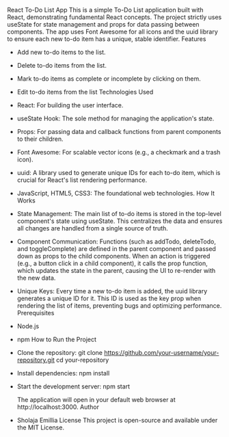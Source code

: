 React To-Do List App
This is a simple To-Do List application built with React, demonstrating fundamental React concepts. The project strictly uses useState for state management and props for data passing between components.
The app uses Font Awesome for all icons and the uuid library to ensure each new to-do item has a unique, stable identifier.
Features

- Add new to-do items to the list.
- Delete to-do items from the list.
- Mark to-do items as complete or incomplete by clicking on them.
- Edit to-do items from the list
  Technologies Used
- React: For building the user interface.
- useState Hook: The sole method for managing the application's state.
- Props: For passing data and callback functions from parent components to their children.
- Font Awesome: For scalable vector icons (e.g., a checkmark and a trash icon).
- uuid: A library used to generate unique IDs for each to-do item, which is crucial for React's list rendering performance.
- JavaScript, HTML5, CSS3: The foundational web technologies.
  How It Works
- State Management: The main list of to-do items is stored in the top-level component's state using useState. This centralizes the data and ensures all changes are handled from a single source of truth.
- Component Communication: Functions (such as addTodo, deleteTodo, and toggleComplete) are defined in the parent component and passed down as props to the child components. When an action is triggered (e.g., a button click in a child component), it calls the prop function, which updates the state in the parent, causing the UI to re-render with the new data.
- Unique Keys: Every time a new to-do item is added, the uuid library generates a unique ID for it. This ID is used as the key prop when rendering the list of items, preventing bugs and optimizing performance.
  Prerequisites
- Node.js
- npm
  How to Run the Project
- Clone the repository:
  git clone https://github.com/your-username/your-repository.git
  cd your-repository

- Install dependencies:
  npm install

- Start the development server:
  npm start

  The application will open in your default web browser at http://localhost:3000.
  Author

- Sholaja Emillia
  License
  This project is open-source and available under the MIT License.
